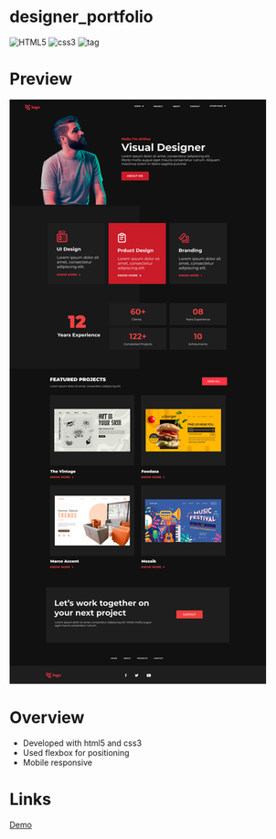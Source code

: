 # designer_portfolio

![HTML5](https://img.shields.io/badge/HTML-5-red)
![css3](https://img.shields.io/badge/CSS-3-blue)
![tag](https://img.shields.io/badge/tag-v.0.1.1-yellow)

# Preview
![img](./images/15.png)



 <!-- Overview section  -->
 # Overview
 - Developed with html5 and css3
 - Used flexbox for positioning
 - Mobile responsive


# Links 
[Demo](https://designer-arthur.netlify.app/)